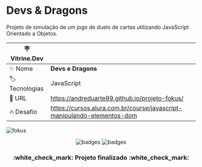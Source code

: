 # Devs & Dragons

Projeto de simulação de um jogo de duelo de cartas utilizando JavaScript Orientado a Objetos.

| :placard: Vitrine.Dev |     |
| -------------  | --- |
| :sparkles: Nome        | **Devs e Dragons**
| :label: Tecnologias | JavaScript
| :rocket: URL         | https://andreduarte99.github.io/projeto-fokus/
| :fire: Desafio     | https://cursos.alura.com.br/course/javascript-manipulando-elementos-dom
<!-- Inserir imagem com a #vitrinedev ao final do link -->


![fokus](https://github.com/user-attachments/assets/2c8091ec-3d1e-40a6-a648-ecf5292f46dd#vitrinedev)

<p align="center">
<img src="https://img.shields.io/badge/STATUS-FINALIZADO-green" alt="badges"/>
<img src="https://img.shields.io/github/stars/andreduarte99?style=social" alt="badges"/>
</p>
<h3 align="center"> 
    :white_check_mark: Projeto finalizado  :white_check_mark:
</h3>
